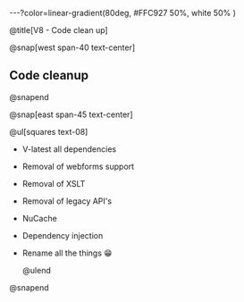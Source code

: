 ---?color=linear-gradient(80deg, #FFC927 50%, white 50% )

@title[V8 - Code clean up]

@snap[west span-40 text-center]

## Code cleanup

@snapend

@snap[east span-45 text-center]

@ul[squares text-08]

- V-latest all dependencies
- Removal of webforms support
- Removal of XSLT
- Removal of legacy API's
- NuCache
- Dependency injection
- Rename all the things 😁

  @ulend

@snapend
